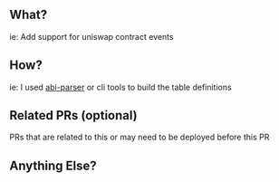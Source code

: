 ## What?
ie: Add support for uniswap contract events 

## How? 
ie: I used [abi-parser](https://nansen-contract-parser-prod.web.app/) or cli tools to build the table definitions

## Related PRs (optional)
PRs that are related to this or may need to be deployed before this PR

## Anything Else?
